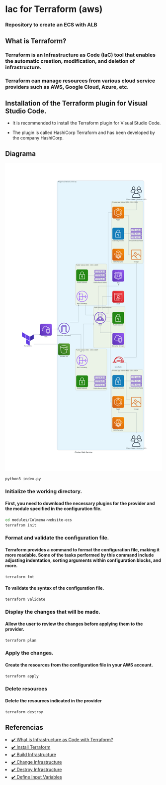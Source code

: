 # Iac for Terraform (aws)

### Repository to create an ECS with ALB

## What is Terraform?
### Terraform is an Infrastructure as Code (IaC) tool that enables the automatic creation, modification, and deletion of infrastructure.
### Terraform can manage resources from various cloud service providers such as AWS, Google Cloud, Azure, etc.
## Installation of the Terraform plugin for Visual Studio Code.

- It is recommended to install the Terraform plugin for Visual Studio Code.

- The plugin is called HashiCorp Terraform and has been developed by the company HashiCorp.

## Diagrama

![Descripción de la imagen](/Diagram/cluster_web_service.png)

```Bash
python3 index.py
```

### Initialize the working directory.
#### First, you need to download the necessary plugins for the provider and the module specified in the configuration file.

```Bash
cd modules/Colmena-website-ecs
terrafrom init
```

### Format and validate the configuration file.
#### Terraform provides a command to format the configuration file, making it more readable. Some of the tasks performed by this command include adjusting indentation, sorting arguments within configuration blocks, and more.


```Bash
terraform fmt
```

#### To validate the syntax of the configuration file.

```Bash
terraform validate
```

### Display the changes that will be made.
#### Allow the user to review the changes before applying them to the provider.

```Bash
terraform plan
```

### Apply the changes.
#### Create the resources from the configuration file in your AWS account.

```Bash
terraform apply
```

### Delete resources
#### Delete the resources indicated in the provider

```Bash
terraform destroy
```

## Referencias
<li><a href="https://developer.hashicorp.com/terraform/tutorials/aws-get-started/infrastructure-as-code"r1="nofollow">✔️ What is Infrastructure as Code with Terraform?</a></li>
<li><a href="https://developer.hashicorp.com/terraform/tutorials/aws-get-started/install-cli"r1="nofollow">✔️ Install Terraform</a></li>
<li><a href="https://developer.hashicorp.com/terraform/tutorials/aws-get-started/aws-build"r1="nofollow">✔️ Build Infrastructure</a></li>
<li><a href="https://developer.hashicorp.com/terraform/tutorials/aws-get-started/aws-change"r1="nofollow">✔️ Change Infrastructure</a></li>
<li><a href="https://developer.hashicorp.com/terraform/tutorials/aws-get-started/aws-destroy"r1="nofollow">✔️ Destroy Infrastructure</a></li>
<li><a href="https://developer.hashicorp.com/terraform/tutorials/aws-get-started/aws-variables"r1="nofollow">✔️ Define Input Variables</a></li>





